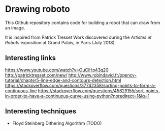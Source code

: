 # Drawing roboto

This Github repository contains code for building a robot that can draw from an
image.

It is inspired from Patrick Tresset Work discovered during the *Artistes et Robots*
exposition at Grand Palais, in Paris (July 2018).

## Interesting links

https://www.youtube.com/watch?v=OuCiHp43q20
http://patricktresset.com/new/
http://www.robindavid.fr/opencv-tutorial/chapter5-line-edge-and-contours-detection.html
https://stackoverflow.com/questions/37742358/sorting-points-to-form-a-continuous-line
https://stackoverflow.com/questions/45829155/sort-points-in-order-to-have-a-continuous-curve-using-python?noredirect=1&lq=1

## Interesting techniques

- Floyd Steinberg Dithering Algorithm (TODO)
